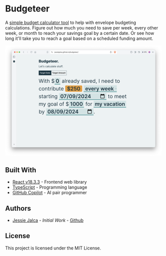 # Budgeteer

A [simple budget calculator tool](https://jessiejalca.github.io/budgeteer/) to help with envelope budgeting calculations. Figure out how much you need to save per week, every other week, or month to reach your savings goal by a certain date. Or see how long it'll take you to reach a goal based on a scheduled funding amount.

![Screenshot of Budgeteer web app.](./src/assets/screenshot.png)

## Built With

- [React v18.3.3](https://react.dev/) - Frontend web library
- [TypeScript](https://www.typescriptlang.org/) - Programming language
- [GitHub Copilot](https://docs.github.com/en/copilot) - AI pair programmer

## Authors

- [Jessie Jalca](https://jessiejalca.dev) - _Initial Work_ - [Github](https://github.com/jessiejalca)

## License

This project is licensed under the MIT License.
